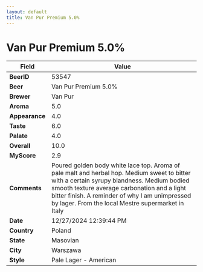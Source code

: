 ```yaml
---
layout: default
title: Van Pur Premium 5.0%
---
```


# Van Pur Premium 5.0%

| Field         | Value     |
|---------------|-----------|
| **BeerID** | 53547 |
| **Beer** | Van Pur Premium 5.0% |
| **Brewer** | Van Pur |
| **Aroma** | 5.0 |
| **Appearance** | 4.0 |
| **Taste** | 6.0 |
| **Palate** | 4.0 |
| **Overall** | 10.0 |
| **MyScore** | 2.9 |
| **Comments** | Poured golden body white lace top.  Aroma of pale malt and herbal hop.  Medium sweet to bitter with a certain syrupy blandness.  Medium bodied smooth texture average carbonation and a light bitter finish.  A reminder of why I am unimpressed by lager. From the local Mestre supermarket in Italy  |
| **Date** | 12/27/2024 12:39:44 PM |
| **Country** | Poland |
| **State** | Masovian |
| **City** | Warszawa |
| **Style** | Pale Lager - American |
